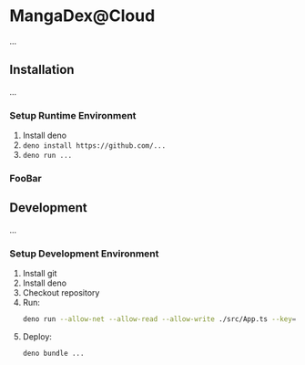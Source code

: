 # MangaDex@Cloud

...

## Installation

...

### Setup Runtime Environment

1. Install deno
3. `deno install https://github.com/...`
4. `deno run ...`

### FooBar


## Development

...

### Setup Development Environment

1. Install git
2. Install deno
3. Checkout repository
4. Run:
    ```bash
    deno run --allow-net --allow-read --allow-write ./src/App.ts --key=xxxxxxxx --port=44300 --cache=https://s5.mangadex.org --size=8192
    ```
5. Deploy:
    ```bash
    deno bundle ...
    ````